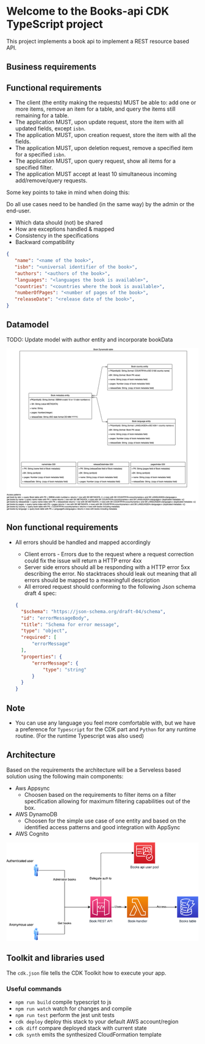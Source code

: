 # Welcome to the Books-api CDK TypeScript project

This project implements a book api to implement a REST resource based API.

## Business requirements

## Functional requirements

* The client (the entity making the requests) MUST be able to: add one or more items, remove an item for a table, and query the items still remaining for a table.
* The application MUST, upon update request, store the item with all updated fields, except `isbn`.
* The application MUST, upon creation request, store the item with all the fields.
* The application MUST, upon deletion request, remove a specified item for a specified `isbn`.
* The application MUST, upon query request, show all items for a specified filter.
* The application MUST accept at least 10 simultaneous incoming add/remove/query requests.

Some key points to take in mind when doing this:

Do all use cases need to be handled (in the same way) by the admin or the end-user.

* Which data should (not) be shared
* How are exceptions handled & mapped
* Consistency in the specifications
* Backward compatibility

```json
{
   "name": "<name of the book>",
   "isbn": "<universal identifier of the book>",
   "authors": "<authors of the book>",
   "languages": "<languages the book is available>",
   "countries": "<countries where the book is available>",
   "numberOfPages": "<number of pages of the book>",
   "releaseDate": "<release date of the book>",
}
```

## Datamodel

TODO: Update model with author entity and incorporate bookData

![Datamodel diagram](datamodel.png)

## Non functional requirements

* All errors should be handled and mapped accordingly
  * Client errors - Errors due to the request where a request correction could fix the issue will return a HTTP error 4xx
  * Server side errors should all be responding with a HTTP error 5xx describing the error. No stacktraces should leak out meaning that all errors should be mapped to a meaningfull description
  * All errored request should conforming to the following Json schema draft 4 spec:

  ```json
  {
    "$schema": "https://json-schema.org/draft-04/schema",
    "id": "errorMessageBody",
    "title": "Schema for error message",
    "type": "object",
    "required": [
        "errorMessage"
    ],
    "properties": {
        "errorMessage": {
            "type": "string"
        }
    }
  }
  ```

## Note

* You can use any language you feel more comfortable with, but we have a preference for `Typescript` for the CDK part and `Python` for any runtime routine. (For the runtime Typescript was also used)

## Architecture

Based on the requirements the architecture will be a Serveless based solution using the following main components:

* Aws Appsync
  * Choosen based on the requirements to filter items on a filter specification allowing for maximum filtering capabilities out of the box.
* AWS DynamoDB
  * Choosen for the simple use case of one entity and based on the identified access patterns and good integration with AppSync
* AWS Cognito

![Architectural diagram](Architecture.png)

## Toolkit and libraries used

The `cdk.json` file tells the CDK Toolkit how to execute your app.

### Useful commands

* `npm run build`   compile typescript to js
* `npm run watch`   watch for changes and compile
* `npm run test`    perform the jest unit tests
* `cdk deploy`      deploy this stack to your default AWS account/region
* `cdk diff`        compare deployed stack with current state
* `cdk synth`       emits the synthesized CloudFormation template
